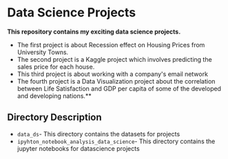 # Data Science Projects
**This repository contains my exciting data science projects.**

* The first project is about Recession effect on Housing Prices from University Towns.
* The second project is a Kaggle project which involves predicting the sales price for each house.
* This third project is about working with a company's email network
* The fourth project is a Data Visualization project about the correlation between Life Satisfaction and GDP per capita of some of the developed and developing nations.**
 
## Directory Description
- `data_ds`- This directory contains the datasets for projects
- `ipyhton_notebook_analysis_data_science`- This directory contains the jupyter notebooks for datascience projects


